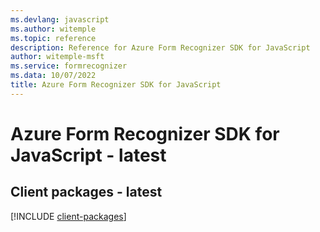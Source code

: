```yaml
---
ms.devlang: javascript
ms.author: witemple
ms.topic: reference
description: Reference for Azure Form Recognizer SDK for JavaScript
author: witemple-msft
ms.service: formrecognizer
ms.data: 10/07/2022
title: Azure Form Recognizer SDK for JavaScript
---
```

# Azure Form Recognizer SDK for JavaScript - latest

## Client packages - latest
[!INCLUDE [client-packages](form-recognizer-client-index.md)]